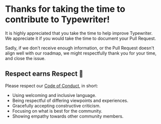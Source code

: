 # Thanks for taking the time to contribute to Typewriter!

It is highly appreciated that you take the time to help improve Typewriter.
We appreciate it if you would take the time to document your Pull Request.

Sadly, if we don't receive enough information, or the Pull Request doesn't
align well with our roadmap, we might respectfully thank you for your time, and close the issue.

## Respect earns Respect 👏

Please respect our [Code of Conduct](CODE_OF_CONDUCT.md), in short:

* Using welcoming and inclusive language.
* Being respectful of differing viewpoints and experiences.
* Gracefully accepting constructive criticism.
* Focusing on what is best for the community.
* Showing empathy towards other community members.
